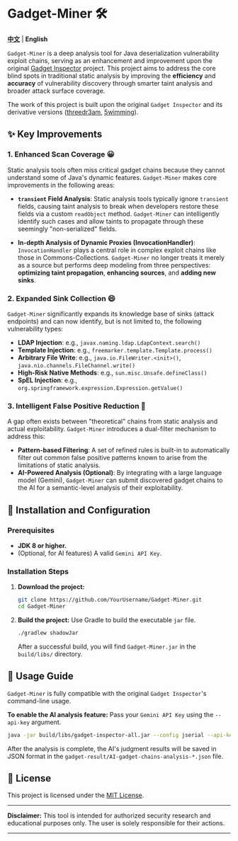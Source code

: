 # Gadget-Miner 🛠️

**[中文](https://www.google.com/search?q=%23chinese-version)** | **English**

`Gadget-Miner` is a deep analysis tool for Java deserialization vulnerability exploit chains, serving as an enhancement and improvement upon the original [Gadget Inspector](https://github.com/JackOfMostTrades/gadgetinspector) project. This project aims to address the core blind spots in traditional static analysis by improving the **efficiency** and **accuracy** of vulnerability discovery through smarter taint analysis and broader attack surface coverage.

The work of this project is built upon the original `Gadget Inspector` and its derivative versions ([threedr3am](https://github.com/threedr3am/gadgetinspector), [5wimming](https://github.com/5wimming/gadgetinspector)).

## ✨ Key Improvements

### 1\. Enhanced Scan Coverage 😀

Static analysis tools often miss critical gadget chains because they cannot understand some of Java's dynamic features. `Gadget-Miner` makes core improvements in the following areas:

- **`transient` Field Analysis**: Static analysis tools typically ignore `transient` fields, causing taint analysis to break when developers restore these fields via a custom `readObject` method. `Gadget-Miner` can intelligently identify such cases and allow taints to propagate through these seemingly "non-serialized" fields.

- **In-depth Analysis of Dynamic Proxies (InvocationHandler)**: `InvocationHandler` plays a central role in complex exploit chains like those in Commons-Collections. `Gadget-Miner` no longer treats it merely as a source but performs deep modeling from three perspectives: **optimizing taint propagation**, **enhancing sources**, and **adding new sinks**.

### 2\. Expanded Sink Collection 😄

`Gadget-Miner` significantly expands its knowledge base of sinks (attack endpoints) and can now identify, but is not limited to, the following vulnerability types:

- **LDAP Injection**: e.g., `javax.naming.ldap.LdapContext.search()`
- **Template Injection**: e.g., `freemarker.template.Template.process()`
- **Arbitrary File Write**: e.g., `java.io.FileWriter.<init>()`, `java.nio.channels.FileChannel.write()`
- **High-Risk Native Methods**: e.g., `sun.misc.Unsafe.defineClass()`
- **SpEL Injection**: e.g., `org.springframework.expression.Expression.getValue()`

### 3\. Intelligent False Positive Reduction 🤖

A gap often exists between "theoretical" chains from static analysis and actual exploitability. `Gadget-Miner` introduces a dual-filter mechanism to address this:

- **Pattern-based Filtering**: A set of refined rules is built-in to automatically filter out common false positive patterns known to arise from the limitations of static analysis.
- **AI-Powered Analysis (Optional)**: By integrating with a large language model (Gemini), `Gadget-Miner` can submit discovered gadget chains to the AI for a semantic-level analysis of their exploitability.

## 🔧 Installation and Configuration

### Prerequisites

- **JDK 8 or higher.**
- (Optional, for AI features) A valid `Gemini API Key`.

### Installation Steps

1.  **Download the project:**
    ```bash
    git clone https://github.com/YourUsername/Gadget-Miner.git
    cd Gadget-Miner
    ```
2.  **Build the project:** Use Gradle to build the executable `jar` file.
    ```bash
    ./gradlew shadowJar
    ```
    After a successful build, you will find `Gadget-Miner.jar` in the `build/libs/` directory.

## 🚀 Usage Guide

`Gadget-Miner` is fully compatible with the original `Gadget Inspector`'s command-line usage.

**To enable the AI analysis feature:** Pass your `Gemini API Key` using the `--api-key` argument.

```bash
java -jar build/libs/gadget-inspector-all.jar --config jserial --api-key YOUR_GEMINI_API_KEY /path/to/your.jar
```

After the analysis is complete, the AI's judgment results will be saved in JSON format in the `gadget-result/AI-gadget-chains-analysis-*.json` file.

## 📜 License

This project is licensed under the [MIT License](https://www.google.com/search?q=./LICENSE).

-----

**Disclaimer:** This tool is intended for authorized security research and educational purposes only. The user is solely responsible for their actions.

-----